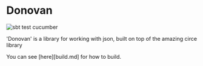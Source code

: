 # Donovan

![sbt test cucumber](https://travis-ci.org/aaronp/donovan.svg?branch=master)

'Donovan' is a library for working with json, built on top of the amazing circe library


You can see [here][build.md] for how to build.